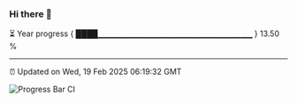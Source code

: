 ### Hi there 👋

⏳ Year progress { ████▁▁▁▁▁▁▁▁▁▁▁▁▁▁▁▁▁▁▁▁▁▁▁▁▁▁ } 13.50 %

---

⏰ Updated on Wed, 19 Feb 2025 06:19:32 GMT

![Progress Bar CI](https://github.com/liununu/liununu/workflows/Progress%20Bar%20CI/badge.svg)
